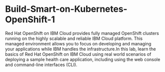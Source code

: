 # Build-Smart-on-Kubernetes-OpenShift-1

Red Hat OpenShift on IBM Cloud provides fully managed OpenShift clusters running on the highly scalable and reliable IBM Cloud platform. This managed environment allows you to focus on developing and managing your applications while IBM handles the infrastructure.In this lab, learn the basics of Red Hat OpenShift on IBM Cloud using real world scenarios of deploying a sample health care application, including using the web console and command-line interfaces (CLI).
